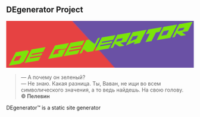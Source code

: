 ## DEgenerator Project
![Our logo. Gorye look'ovoe](static/DEgenerator.png)

> — А почему он зеленый?    
> — Не знаю. Какая разница. Ты, Ваван, не ищи во всем символического значения, а то ведь найдешь. На свою голову.    
> **© Пелевин**

DEgenerator™ is a static site generator
